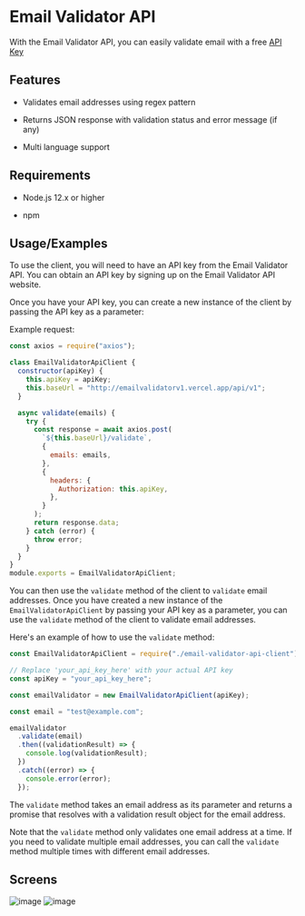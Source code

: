 # Email Validator API

With the Email Validator API, you can easily validate email with a free [API Key](https://emailvalidatorv1.vercel.app/login)

## Features

- Validates email addresses using regex pattern

- Returns JSON response with validation status and error message (if any)

- Multi language support

## Requirements

- Node.js 12.x or higher

- npm

## Usage/Examples

To use the client, you will need to have an API key from the Email Validator API. You can obtain an API key by signing up on the Email Validator API website.

Once you have your API key, you can create a new instance of the client by passing the API key as a parameter:

Example request:

```javascript
const axios = require("axios");

class EmailValidatorApiClient {
  constructor(apiKey) {
    this.apiKey = apiKey;
    this.baseUrl = "http://emailvalidatorv1.vercel.app/api/v1";
  }

  async validate(emails) {
    try {
      const response = await axios.post(
        `${this.baseUrl}/validate`,
        {
          emails: emails,
        },
        {
          headers: {
            Authorization: this.apiKey,
          },
        }
      );
      return response.data;
    } catch (error) {
      throw error;
    }
  }
}
module.exports = EmailValidatorApiClient;
```

You can then use the `validate` method of the client to `validate` email addresses. Once you have created a new instance of the `EmailValidatorApiClient` by passing your API key as a parameter, you can use the `validate` method of the client to validate email addresses.

Here's an example of how to use the `validate` method:

```javascript
const EmailValidatorApiClient = require("./email-validator-api-client");

// Replace 'your_api_key_here' with your actual API key
const apiKey = "your_api_key_here";

const emailValidator = new EmailValidatorApiClient(apiKey);

const email = "test@example.com";

emailValidator
  .validate(email)
  .then((validationResult) => {
    console.log(validationResult);
  })
  .catch((error) => {
    console.error(error);
  });
```

The `validate` method takes an email address as its parameter and returns a promise that resolves with a validation result object for the email address.

Note that the `validate` method only validates one email address at a time. If you need to validate multiple email addresses, you can call the `validate` method multiple times with different email addresses.

## Screens

![image](https://github.com/Darkrove/email-validator-api/assets/53792139/7108a2b1-6c57-4027-92e8-d5c73bb22efa)
![image](https://github.com/Darkrove/email-validator-api/assets/53792139/7a90a88c-8fcc-4791-bdde-7023e34e0e60)

